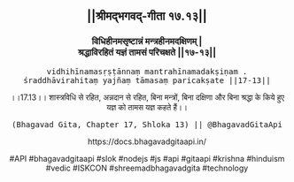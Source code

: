 <center><h2>||श्रीमद्‍भगवद्‍-गीता १७.१३||</h2>
<h3>विधिहीनमसृष्टान्नं मन्त्रहीनमदक्षिणम् |<br/>श्रद्धाविरहितं यज्ञं तामसं परिचक्षते ||१७-१३||</h3>
<pre>vidhihīnamasṛṣṭānnaṃ mantrahīnamadakṣiṇam .<br/>śraddhāvirahitaṃ yajñaṃ tāmasaṃ paricakṣate ||17-13||</pre>
<p>।।17.13।। शास्त्रविधि से रहित, अन्नदान से रहित, बिना मन्त्रों, बिना दक्षिणा और बिना श्रद्धा के किये हुए यज्ञ को तामस यज्ञ कहते हैं।।</p>
<pre>(Bhagavad Gita, Chapter 17, Shloka 13) || @BhagavadGitaApi</pre><p>https://docs.bhagavadgitaapi.in/</p><p>#API #bhagavadgitaapi #slok #nodejs #js #api #gitaapi #krishna #hinduism #vedic #ISKCON #shreemadbhagavadgita #technology</p></center>